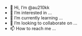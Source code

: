 - 👋 Hi, I’m @au210kk
- 👀 I’m interested in ...
- 🌱 I’m currently learning ...
- 💞️ I’m looking to collaborate on ...
- 📫 How to reach me ...

<!---
au210kk/au210kk is a ✨ special ✨ repository because its `README.md` (this file) appears on your GitHub profile.
You can click the Previ646767ook at your changes.
--->
